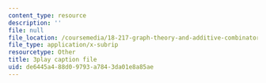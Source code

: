 ```yaml
---
content_type: resource
description: ''
file: null
file_location: /coursemedia/18-217-graph-theory-and-additive-combinatorics-fall-2019/de6445a488d09793a7843da01e8a85ae_mJziV7sAZm4.srt
file_type: application/x-subrip
resourcetype: Other
title: 3play caption file
uid: de6445a4-88d0-9793-a784-3da01e8a85ae
---
```

